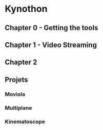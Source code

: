 # Kynothon

## Chapter 0 - Getting the tools
## Chapter 1 - Video Streaming 
## Chapter 2 

## Projets
### Moviola
### Multiplane
### Kinematoscope